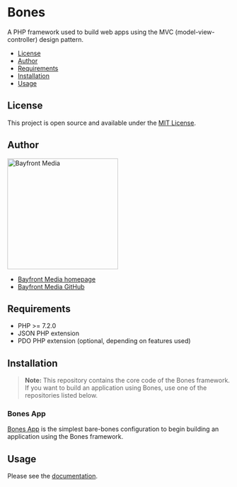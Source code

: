 # Bones

A PHP framework used to build web apps using the MVC (model-view-controller) design pattern.

- [License](#license)
- [Author](#author)
- [Requirements](#requirements)
- [Installation](#installation)
- [Usage](#usage)

## License

This project is open source and available under the [MIT License](LICENSE).

## Author

<img src="https://cdn1.onbayfront.com/bfm/brand/bfm-logo.svg" alt="Bayfront Media" width="250" />

- [Bayfront Media homepage](https://www.bayfrontmedia.com?utm_source=github&amp;utm_medium=direct)
- [Bayfront Media GitHub](https://github.com/bayfrontmedia)

## Requirements

* PHP >= 7.2.0
* JSON PHP extension
* PDO PHP extension (optional, depending on features used)

## Installation

> **Note:** This repository contains the core code of the Bones framework.
> If you want to build an application using Bones, use one of the repositories listed below.

### Bones App

[Bones App](https://github.com/bayfrontmedia/bones-app) is the simplest bare-bones configuration 
to begin building an application using the Bones framework.

## Usage

Please see the [documentation](_docs/README.md).